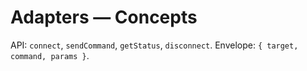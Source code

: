 # Adapters — Concepts
API: `connect`, `sendCommand`, `getStatus`, `disconnect`. Envelope: `{ target, command, params }`.
